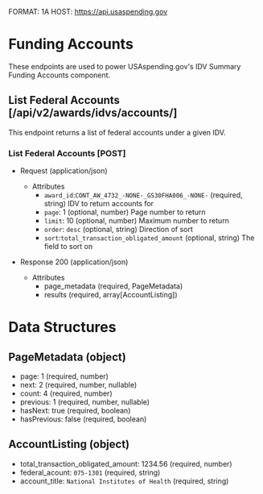 FORMAT: 1A
HOST: https://api.usaspending.gov

# Funding Accounts

These endpoints are used to power USAspending.gov's IDV Summary Funding Accounts component.

## List Federal Accounts [/api/v2/awards/idvs/accounts/]

This endpoint returns a list of federal accounts under a given IDV.


### List Federal Accounts [POST]
+ Request (application/json)
    + Attributes
        + `award_id`:`CONT_AW_4732_-NONE-_GS30FHA006_-NONE-` (required, string) 
            IDV to return accounts for
        + `page`: 1 (optional, number)
            Page number to return
        + `limit`: 10 (optional, number)
            Maximum number to return
        + `order`: `desc` (optional, string)
            Direction of sort
        + `sort`:`total_transaction_obligated_amount` (optional, string)
            The field to sort on

+ Response 200 (application/json)
    + Attributes 
       + page_metadata (required, PageMetadata)
       + results (required, array[AccountListing])


# Data Structures

## PageMetadata (object)
+ page: 1 (required, number)
+ next: 2 (required, number, nullable)
+ count: 4 (required, number)
+ previous: 1 (required, number, nullable)
+ hasNext: true (required, boolean)
+ hasPrevious: false (required, boolean)

## AccountListing (object)
+ total_transaction_obligated_amount: 1234.56 (required, number)
+ federal_acount: `075-1301` (required, string)
+ account_title: `National Institutes of Health` (required, string)